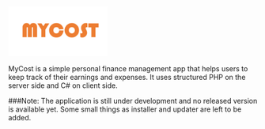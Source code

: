 <img src="MyCost/Resources/MyCostLogo.png" width=200 height=100>

MyCost is a simple personal finance management app that helps users to 
keep track of their earnings and expenses. It uses structured PHP on the
server side and C# on client side. 

###Note: The application is still under development and no released version is 
available yet. Some small things as installer and updater are left to be added. 

